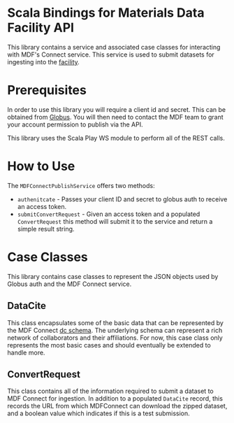 # Scala Bindings for Materials Data Facility API
This library contains a service and associated case classes for interacting
with MDF's Connect service. This service is used to submit datasets
for ingesting into the [facility](https://materialsdatafacility.org).

# Prerequisites
In order to use this library you will require a client id and secret. This
can be obtained from [Globus](https://www.globus.org). You will then need to
contact the MDF team to grant your account permission to publish via the API.

This library uses the Scala Play WS module to perform all of the REST calls.

# How to Use
The `MDFConnectPublishService` offers two methods:
- `authenitcate` - Passes your client ID and secret to globus auth to receive
an access token.
- `submitConvertRequest` - Given an access token and a populated `ConvertRequest`
this method will submit it to the service and return a simple result string.

# Case Classes
This library contains case classes to represent the JSON objects used by Globus
auth and the MDF Connect service.  

## DataCite
This class encapsulates some of the basic data that can be represented by the
MDF Connect [dc schema](https://github.com/materials-data-facility/data-schemas/blob/master/dc.json). The underlying schema can represent a rich network of collaborators and their
affiliations. For now, this case class only represents the most basic cases and
should eventually be extended to handle more.

## ConvertRequest
This class contains all of the information required to submit a dataset to
MDF Connect for ingestion. In addition to a populated `DataCite` record, this
records the URL from which MDFConnect can download the zipped dataset, and
a boolean value which indicates if this is a test submission.
